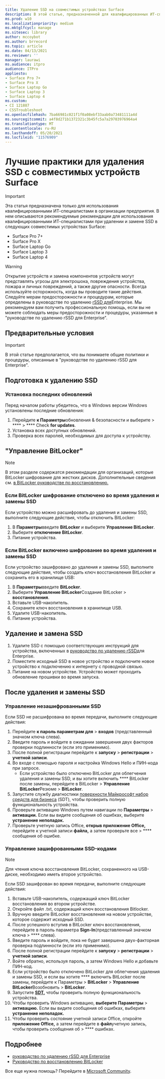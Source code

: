 ```yaml
---
title: Удаление SSD на совместимых устройствах Surface
description: В этой статье, предназначенной для квалифицированных ИТ-специалистов, описываются рекомендуемые рекомендации по удалению и замене SSD в Surface Laptop 4, Surface Laptop 3, Surface Pro 7+, Surface Pro X и Surface Laptop Go.
ms.prod: w10
ms.localizationpriority: medium
ms.mktglfcycl: manage
ms.sitesec: library
author: mccoybot
ms.author: brrecord
ms.topic: article
ms.date: 04/13/2021
ms.reviewer: ''
manager: laurawi
ms.audience: itpro
audience: ITPro
appliesto:
- Surface Pro 7+
- Surface Pro X
- Surface Laptop Go
- Surface Laptop 3
- Surface Laptop 4
ms.custom:
- CI 121887
- CSSTroubleshoot
ms.openlocfilehash: 7ba66981c021f1f0a08ebf33aab0a73481111a4d
ms.sourcegitcommit: a4f8d271b1372321c3b45fc5a7a29703976964a4
ms.translationtype: MT
ms.contentlocale: ru-RU
ms.lasthandoff: 05/20/2021
ms.locfileid: "11576909"
---
```

# <a name="best-practices-for-ssd-removal-from-compatible-surface-devices"></a>Лучшие практики для удаления SSD с совместимых устройств Surface

> [!IMPORTANT]
> Эта статья предназначена только для использования квалифицированными ИТ-специалистами в организации предприятия. В нем описываются рекомендуемые рекомендации для использования квалифицированными ИТ-специалистами при удалении и замене SSD в следующих совместимых устройствах Surface: 

- Surface Pro 7+
- Surface Pro X
- Surface Laptop Go
- Surface Laptop 3
- Surface Laptop 4

> [!WARNING]
> Открытие устройств и замена компонентов устройств могут представлять угрозы для электрошока, повреждения устройства, пожара и личных повреждений, а также другие опасности.  Всегда используйте осторожность, когда вы проводите такие действия. Следуйте мерам предосторожности и процедурам, которые определены в руководстве по удалению [rSSD для](https://www.microsoft.com/download/100440)Enterprise. Мы рекомендуем вам получить профессиональную помощь, если вы не можете соблюдать меры предосторожности и процедуры, указанные в "руководстве по удалению rSSD для Enterprise".

## <a name="prerequisites"></a>Предварительные условия

> [!IMPORTANT]
> В этой статье предполагается, что вы понимаете общие политики и процедуры, описанные в "руководстве по удалению rSSD для Enterprise".

## <a name="prepare-for-ssd-removal"></a>Подготовка к удалению SSD 

### <a name="install-the-latest-updates"></a>Установка последних обновлений 

Перед началом работы убедитесь, что в Windows версии Windows установлены последние обновления:

1.  Перейдите **к Параметры**обновления & безопасности и выберите  >  ****  >  **** Check **for updates**.
2. Установка всех доступных обновлений.
3. Проверка всех паролей, необходимых для доступа к устройству.  
 
## <a name="manage-bitlocker"></a>"Управление BitLocker" 

> [!NOTE]
> В этом разделе содержатся рекомендации для организаций, которые BitLocker шифрование для жестких дисков. Дополнительные сведения см. [в BitLocker руководстве по восстановлению.](https://docs.microsoft.com/windows/security/information-protection/bitlocker/bitlocker-recovery-guide-plan) 

### <a name="if-bitlocker-encryption-is-disabled-during-ssd-removal-and-replacement"></a>Если BitLocker шифрование отключено во время удаления и замены SSD

Если устройство можно расшифровать до удаления и замены SSD, выполните следующие действия, чтобы отключить BitLocker:

1.  В **Параметры**введите **BitLocker** и выберите **Управление BitLocker**. 
2.  Выберите **отключение BitLocker**. 
3.  Питание устройства. 

### <a name="if-bitlocker-encryption-is-enabled-during-ssd-removal-and-replacement"></a>Если BitLocker включено шифрование во время удаления и замены SSD

Если устройство зашифровано до удаления и замены SSD, выполните следующие действия, чтобы создать ключ восстановления BitLocker и сохранить его в хранилище USB:

1.  В **Параметры**введите **BitLocker**.
2. Выберите **Управление BitLocker**Создание BitLocker  > **восстановления**.
2.  Вставьте USB-накопитель. 
4.  Сохраните ключ восстановления в хранилище USB.  
5.  Удалите USB-накопитель.  
6.  Питание устройства. 

## <a name="remove-and-replace-ssd"></a>Удаление и замена SSD 

1.  Удалите SSD с помощью соответствующих инструкций для устройства, включенных в [руководство по удалению rSSD](https://www.microsoft.com/download/100440)для Enterprise. 
2.  Поместите исходный SSD в новое устройство и подключите новое устройство к подключению к интернету с проводной связью.
3.  Питание на новом устройстве. Устройство может проходить обновление прошивки во время запуска.  
 
## <a name="after-ssd-removal-and-replacement"></a>После удаления и замены SSD

### <a name="manage-unencrypted-ssds"></a>Управление незашифрованными SSD 

Если SSD не расшифрована во время передачи, выполните следующие действия: 

1.  Перейдите **к пароль параметрам для**  >  **входов** (представленный значком ключа слева).  
2.  Введите пароль и войдите в ожидании завершения двух факторов проверки подлинности (если это применимо).
3.  После полной регистрации перейдите к **запуску**  >  **регистрации**  >  **учетной записи**.  
4.  Во входе с помощью пароля и настройка Windows Hello и ПИН-кода при запросе. 
    - Если устройство было отключено BitLocker для облегчения удаления и замены SSD, и вы хотите включить **** BitLocker после замены, перейдите в BitLocker  >  **Управление BitLocker**Резюме  >  **BitLocker**.  
6.  Запустите службу диагностики [поверхности Майкрософт набор средств для бизнеса](surface-diagnostic-toolkit-for-business-intro.md) (SDT), чтобы проверить полную функциональность устройства.  
7.  Проверьте активацию Windows путем навигации по **Параметры**  >  **активации.**  Если вы видите сообщения об ошибках, выберите **устранение неполадок.** 
8.  Проверьте учетную запись Office, **открыв приложение Office,** перейдите к учетной записи **файла,** а затем проверьте все  >  **** сообщения об ошибке.  

### <a name="managing-encrypted-ssds"></a>Управление зашифрованными SSD-кодами 

> [!NOTE]
> Для чтения ключа восстановления BitLocker, сохраненного на USB-диске, необходимо иметь второе устройство. 

Если SSD зашифрован во время передачи, выполните следующие действия:

1.  Вставьте USB-накопитель, содержащий ключ BitLocker восстановления во втором устройстве. 
2.  Откройте файл .txt, содержащий ключ восстановления Bitlocker. 
3.  Вручную введите BitLocker восстановления на новом устройстве, которое содержит исходный SSD.  
4.  После успешного вступив в BitLocker ключ восстановления, перейдите в пароль параметра **Sign-In**(представленный значком ключа  >  **** слева).  
5.  Введите пароль и войдите, пока не будет завершена двух-факторная проверка подлинности (если это применимо).
6.  После полной регистрации перейдите к **запуску**  >  **регистрации**  >  **учетной записи**.  
7.  Войте обратно, используя пароль, а затем Windows Hello и добавьте ПИН-код. 
8.  Если устройство было отключено BitLocker для облегчения удаления и замены SSD, и если вы хотите **** включить BitLocker после замены, перейдите к Параметры  >  **BitLocker**  >  **Управление BitLocker**Возобновить  >  **BitLocker**.  
9.  Запустите **[SDT,](surface-diagnostic-toolkit-for-business-intro.md)** чтобы проверить полную функциональность устройства.  
10. Чтобы проверить Windows активацию, **выберите Параметры**  >  **активацию.**  Если вы видите сообщения об ошибках, выберите **устранение неполадок.**
11. Чтобы проверить состояние учетной записи Office, откройте **приложение Office,** а затем перейдите в **файл**учетную запись, чтобы проверить сообщения об  >  **** ошибках.

## <a name="learn-more"></a>Подробнее

- [руководство по удалению rSSD для Enterprise](https://www.microsoft.com/download/100440)
- [Руководство по восстановлению BitLocker](https://docs.microsoft.com/windows/security/information-protection/bitlocker/bitlocker-recovery-guide-plan)

Все еще нужна помощь? Перейдите в [Microsoft Community](https://answers.microsoft.com/).